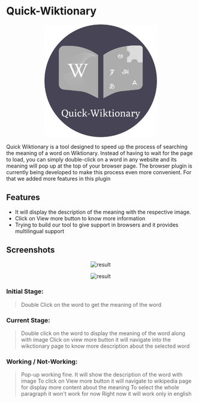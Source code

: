 # Quick-Wiktionary

<p align="center"><img src="https://github.com/keerthichandran/Quick-Wiktionary/blob/main/Images/Dark.png" width="300px" height="300px" alt="logo" />

Quick Wiktionary is a tool designed to speed up the process of searching the meaning of a word on Wiktionary. Instead of having to wait for the page to load, you can simply double-click on a word in any website and its meaning will pop up at the top of your browser page. The browser plugin is currently being developed to make this process even more convenient. For that we added more features in this plugin

## Features
  
* It will display the description of the meaning with the respective image. 
* Click on View more button to know more information
* Trying to build our tool to give support in browsers and it provides multilingual support
  
## Screenshots
  <p align="center"><img src="https://github.com/keerthichandran/Quick-Wiktionary/blob/main/Images/wiki%20-%20result.png" width="220px" height="220px" alt="result" />
    
  <p align="center"><img src="https://github.com/keerthichandran/Quick-Wiktionary/blob/main/Images/wiki-unresult.png" width="220px" height="220px" alt="result" />
    
  ###  Initial Stage:
  > Double Click on the word to get the meaning of the word

  ### Current Stage:
  > Double click on the word to display the meaning of the word along with image 
  > Click on view more button it will navigate into the wikctionary page to know more description about the selected word
   
  ### Working / Not-Working:
  > Pop-up working fine. It will show the description of the word with image
  > To click on View more button it will navigate to wikipedia page for display more content about the meaning
  > To select the whole paragraph it won't work for now
  > Right now it will work only in english
  
  
